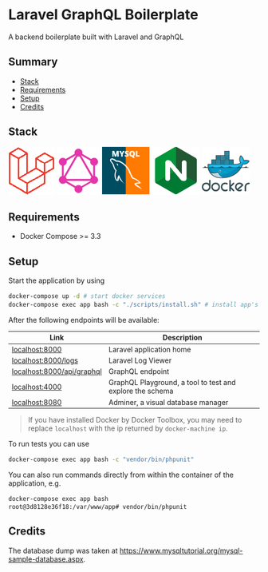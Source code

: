 # Laravel GraphQL Boilerplate
A backend boilerplate built with Laravel and GraphQL

## Summary

- [Stack](#stack)
- [Requirements](#requirements)
- [Setup](#setup)
- [Credits](#credits)

## Stack

![Laravel](https://raw.githubusercontent.com/lgcolella/laravel-graphql-boilerplate/master/repository/laravel.png "Laravel")
![GraphQL](https://raw.githubusercontent.com/lgcolella/laravel-graphql-boilerplate/master/repository/graphql.png "GraphQL")
![MySQL](https://raw.githubusercontent.com/lgcolella/laravel-graphql-boilerplate/master/repository/mysql.png "MySQL")
![Nginx](https://raw.githubusercontent.com/lgcolella/laravel-graphql-boilerplate/master/repository/nginx.png "Nginx")
![Docker](https://raw.githubusercontent.com/lgcolella/laravel-graphql-boilerplate/master/repository/docker.png "Docker")

## Requirements

- Docker Compose >= 3.3

## Setup

Start the application by using

```sh
docker-compose up -d # start docker services
docker-compose exec app bash -c "./scripts/install.sh" # install app's dependencies and start it
```

After the following endpoints will be available:

Link | Description
---  | ---
[localhost:8000](http://localhost:8000) | Laravel application home
[localhost:8000/logs](http://localhost:8000/logs) | Laravel Log Viewer
[localhost:8000/api/graphql](http://localhost:8000/api/graphql) | GraphQL endpoint
[localhost:4000](http://localhost:4000) | GraphQL Playground, a tool to test and explore the schema
[localhost:8080](http:localhost:8080) | Adminer, a visual database manager

> If you have installed Docker by Docker Toolbox, you may need to replace `localhost` with the ip returned by `docker-machine ip`.

To run tests you can use

```sh
docker-compose exec app bash -c "vendor/bin/phpunit"
```

You can also run commands directly from within the container of the application, e.g.

```
docker-compose exec app bash
root@3d8128e36f18:/var/www/app# vendor/bin/phpunit
```

## Credits

The database dump was taken at https://www.mysqltutorial.org/mysql-sample-database.aspx.
